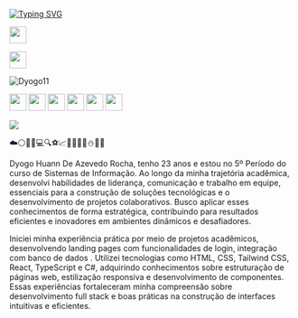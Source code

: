 [![Typing SVG](https://readme-typing-svg.demolab.com/?lines=°+11+DYOGO;°+°+°+Information+Systems;°+°+°+°+°+°+°+°+°+°+°)](https://git.io/typing-svg)

<a href="https://www.linkedin.com/in/dyogo-rocha-a29322275/" target="_blank" > <img height="30" width="30" src="https://github.com/user-attachments/assets/52f4d265-196d-440e-b225-f9a45416d93c" /> </a>

<a href="https://www.instagram.com/dyogo11_/" target="_blank" > <img height="30" width="30" src="https://github.com/user-attachments/assets/331bdea9-74cf-42dc-bf87-03b6aadc233c" /> </a>

![Dyogo11](https://github-readme-stats.vercel.app/api?username=11DYOGO&show_icons=true&theme=defalt)

<img height="30" width="30" src="https://github.com/user-attachments/assets/ad8bebcc-53e6-4eac-8cbe-4191138b3f1c" /> <img height="30" width="30" src="https://cdn.jsdelivr.net/gh/devicons/devicon@latest/icons/tailwindcss/tailwindcss-original.svg" /> <img height="30" width="30" src="https://cdn.worldvectorlogo.com/logos/typescript.svg" /> <img height="30" width="30" src="https://cdn.prod.website-files.com/6047a9e35e5dc54ac86ddd90/63065002cd563e1cd1cead28_eaadfe64.png" /> <img height="30" width="30" src="https://encrypted-tbn0.gstatic.com/images?q=tbn:ANd9GcRxHbAi4OCz0g_J1s2QS6SFFoqAZE2ldd_rQw&s" /> 
<img height="30" width="30" src="https://cdn.jsdelivr.net/gh/devicons/devicon@latest/icons/javascript/javascript-original.svg" />
          
![](https://media1.tenor.com/m/2uyENRmiUt0AAAAd/coding.gif)

☁️⚪📖📱💻🔍⚽📈📆📄📘🌐⛄🐺🔭

Dyogo Huann De Azevedo Rocha, tenho 23 anos e estou no 5º Período do curso de Sistemas de Informação. Ao longo da minha trajetória acadêmica, desenvolvi habilidades de liderança, comunicação e trabalho em equipe, essenciais para a construção de soluções tecnológicas e o desenvolvimento de projetos colaborativos. Busco aplicar esses conhecimentos de forma estratégica, contribuindo para resultados eficientes e inovadores em ambientes dinâmicos e desafiadores.

Iniciei minha experiência prática por meio de projetos acadêmicos, desenvolvendo landing pages com funcionalidades de login, integração com banco de dados . Utilizei tecnologias como HTML, CSS, Tailwind CSS, React, TypeScript e C#, adquirindo conhecimentos sobre estruturação de páginas web, estilização responsiva e desenvolvimento de componentes. Essas experiências fortaleceram minha compreensão sobre desenvolvimento full stack e boas práticas na construção de interfaces intuitivas e eficientes.

